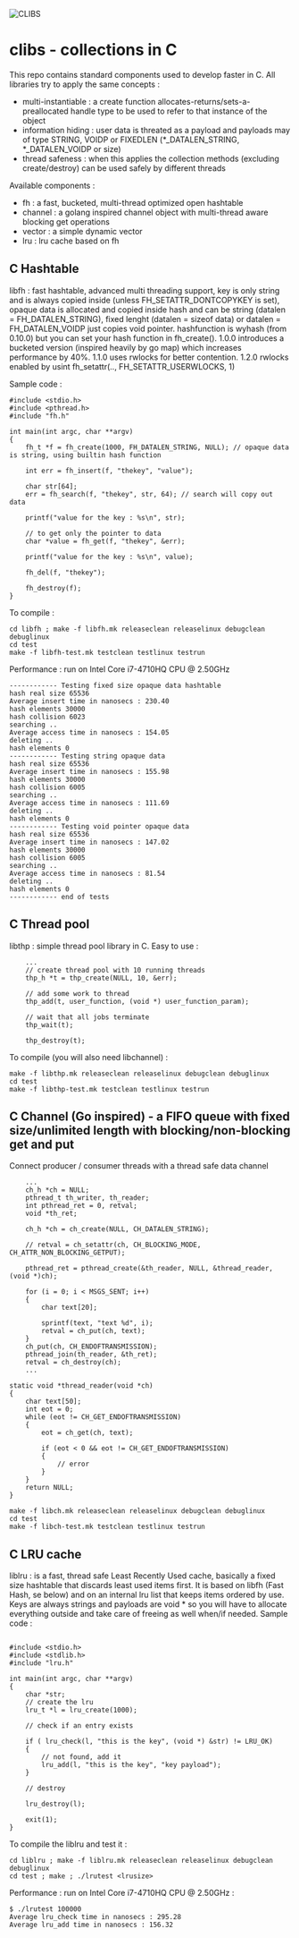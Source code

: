 ![CLIBS](https://github.com/paulborile/clibs/actions/workflows/c-cpp.yml/badge.svg)
# clibs - collections in C

This repo contains standard components used to develop faster in C. All libraries try to apply the same concepts :
- multi-instantiable : a create function allocates-returns/sets-a-preallocated handle type to be used to refer to that instance of the object
- information hiding : user data is threated as a payload and payloads may of type STRING, VOIDP or FIXEDLEN (*_DATALEN_STRING, *_DATALEN_VOIDP or size)
- thread safeness : when this applies the collection methods (excluding create/destroy) can be used safely by different threads 

Available components :

- fh : a fast, bucketed, multi-thread optimized open hashtable
- channel : a golang inspired channel object with multi-thread aware blocking get operations
- vector : a simple dynamic vector
- lru : lru cache based on fh


## C Hashtable

libfh : fast hashtable, advanced multi threading support, key is only string and is always copied inside 
(unless FH_SETATTR_DONTCOPYKEY is set), opaque data is allocated and copied inside hash and can be string 
(datalen = FH_DATALEN_STRING), fixed lenght (datalen = sizeof data) or datalen = FH_DATALEN_VOIDP just 
copies void pointer.
hashfunction is wyhash (from 0.10.0) but you can set your hash function in fh_create().
1.0.0 introduces a bucketed version (inspired heavily by go map) which increases performance by 40%.
1.1.0 uses rwlocks for better contention.
1.2.0 rwlocks enabled by usint fh_setattr(.., FH_SETATTR_USERWLOCKS, 1)

Sample code :

```
#include <stdio.h>
#include <pthread.h>
#include "fh.h"

int main(int argc, char **argv)
{
    fh_t *f = fh_create(1000, FH_DATALEN_STRING, NULL); // opaque data is string, using builtin hash function

    int err = fh_insert(f, "thekey", "value");

    char str[64];
    err = fh_search(f, "thekey", str, 64); // search will copy out data

    printf("value for the key : %s\n", str);

    // to get only the pointer to data
    char *value = fh_get(f, "thekey", &err);

    printf("value for the key : %s\n", value);

    fh_del(f, "thekey");

    fh_destroy(f);
}

```
To compile :

```
cd libfh ; make -f libfh.mk releaseclean releaselinux debugclean debuglinux
cd test
make -f libfh-test.mk testclean testlinux testrun
```

Performance : run on Intel Core i7-4710HQ CPU @ 2.50GHz

```
------------ Testing fixed size opaque data hashtable
hash real size 65536
Average insert time in nanosecs : 230.40
hash elements 30000
hash collision 6023
searching ..
Average access time in nanosecs : 154.05
deleting ..
hash elements 0
------------ Testing string opaque data
hash real size 65536
Average insert time in nanosecs : 155.98
hash elements 30000
hash collision 6005
searching ..
Average access time in nanosecs : 111.69
deleting ..
hash elements 0
------------ Testing void pointer opaque data
hash real size 65536
Average insert time in nanosecs : 147.02
hash elements 30000
hash collision 6005
searching ..
Average access time in nanosecs : 81.54
deleting ..
hash elements 0
------------ end of tests
```

## C Thread pool

libthp : simple thread pool library in C. Easy to use :

```
    ...
    // create thread pool with 10 running threads
    thp_h *t = thp_create(NULL, 10, &err);

    // add some work to thread
    thp_add(t, user_function, (void *) user_function_param);

    // wait that all jobs terminate
    thp_wait(t);

    thp_destroy(t);

```

To compile (you will also need libchannel) :

```
make -f libthp.mk releaseclean releaselinux debugclean debuglinux
cd test
make -f libthp-test.mk testclean testlinux testrun

```

## C Channel (Go inspired) - a FIFO queue with fixed size/unlimited length with blocking/non-blocking get and put

Connect producer / consumer threads with a thread safe data channel

```
    ...
    ch_h *ch = NULL;
    pthread_t th_writer, th_reader;
    int pthread_ret = 0, retval;
    void *th_ret;

    ch_h *ch = ch_create(NULL, CH_DATALEN_STRING);

    // retval = ch_setattr(ch, CH_BLOCKING_MODE, CH_ATTR_NON_BLOCKING_GETPUT);

    pthread_ret = pthread_create(&th_reader, NULL, &thread_reader, (void *)ch);

    for (i = 0; i < MSGS_SENT; i++)
    {
        char text[20];

        sprintf(text, "text %d", i);
        retval = ch_put(ch, text);
    }
    ch_put(ch, CH_ENDOFTRANSMISSION);
    pthread_join(th_reader, &th_ret);
    retval = ch_destroy(ch);
    ...

static void *thread_reader(void *ch)
{
    char text[50];
    int eot = 0;
    while (eot != CH_GET_ENDOFTRANSMISSION)
    {
        eot = ch_get(ch, text);

        if (eot < 0 && eot != CH_GET_ENDOFTRANSMISSION)
        {
            // error
        }
    }
    return NULL;
}

```

```
make -f libch.mk releaseclean releaselinux debugclean debuglinux
cd test
make -f libch-test.mk testclean testlinux testrun

```

## C LRU cache

liblru : is a fast, thread safe Least Recently Used cache, basically a fixed size hashtable that discards least used items first. It is based on libfh (Fast Hash, se below) and on an internal lru list that keeps items ordered by use. Keys are always strings and payloads are void * so you will have to allocate everything outside and take care of freeing as well when/if needed.
Sample code :

```

#include <stdio.h>
#include <stdlib.h>
#include "lru.h"

int main(int argc, char **argv)
{
    char *str;
    // create the lru
    lru_t *l = lru_create(1000);

    // check if an entry exists

    if ( lru_check(l, "this is the key", (void *) &str) != LRU_OK)
    {
        // not found, add it
        lru_add(l, "this is the key", "key payload");
    }

    // destroy

    lru_destroy(l);

    exit(1);
}

```

To compile the liblru and test it :

```
cd liblru ; make -f liblru.mk releaseclean releaselinux debugclean debuglinux
cd test ; make ; ./lrutest <lrusize>

```

Performance : run on Intel Core i7-4710HQ CPU @ 2.50GHz :

```
$ ./lrutest 100000
Average lru_check time in nanosecs : 295.28
Average lru_add time in nanosecs : 156.32

```

